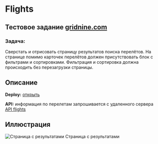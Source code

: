 # Flights

## Тестовое задание [gridnine.com](https:://gridnine.com)

### Задача:
Сверстать  и  отрисовать  страницу  результатов  поиска  перелётов. На  странице  помимо  карточек  перелётов  должен  присутствовать  блок  с  фильтрами  и  сортировками. Фильтрация  и  сортировка  должна  происходить  без  перезагрузки  страницы.

## Описание
**Deploy:** [открыть](https://flights-three.vercel.app/)

**API:** информация по перелетам запрошивается с удаленного сервера [API flights](https://github.com/Roman017/api-flights)

## Иллюстрация
![Страница с результатами](https://github.com/Roman017/flights/raw/main/src/images/illustration.png)
Страница с результатами
